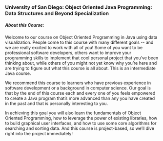 ### University of San Diego: Object Oriented Java Programming: Data Structures and Beyond Specialization
##### About this Course:
Welcome to our course on Object Oriented Programming in Java using data visualization. People come to this course with many different goals -- and we are really excited to work with all of you! Some of you want to be professional software developers, others want to improve your programming skills to implement that cool personal project that you’ve been thinking about, while others of you might not yet know why you’re here and are trying to figure out what this course is all about.  This is an intermediate Java course.

We recommend this course to learners who have previous experience in software development or a background in computer science.  Our goal is that by the end of this course each and every one of you feels empowered to create a Java program that’s more advanced than any you have created in the past and that is personally interesting to you. 

In achieving this goal you will also learn the fundamentals of Object Oriented Programming, how to leverage the power of existing libraries, how to build graphical user interfaces, and how to use some core algorithms for searching and sorting data. And this course is project-based, so we’ll dive right into the project immediately!
